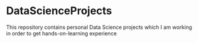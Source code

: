 # DataScienceProjects
This repository contains personal Data Science projects which I am working in order to get hands-on-learning experience
